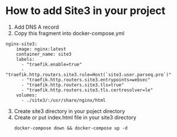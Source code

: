# How to add Site3 in your project
1. Add DNS A record
2. Copy this fragment into docker-compose.yml 
```
nginx-site3:
    image: nginx:latest
    container_name: site3
    labels:
      - "traefik.enable=true"
      - "traefik.http.routers.site3.rule=Host(`site3.user.parseq.pro`)"
      - "traefik.http.routers.site3.entrypoints=websec"
      - "traefik.http.routers.site3.tls=true"
      - "traefik.http.routers.site3.tls.certresolver=le"   
    volumes:
      - ./site3/:/usr/share/nginx/html
```
3. Create site3 directory in your poject directory
4. Create or put index.html file in your site3 directory
   ```
   docker-compose down && docker-compose up -d
   ```
